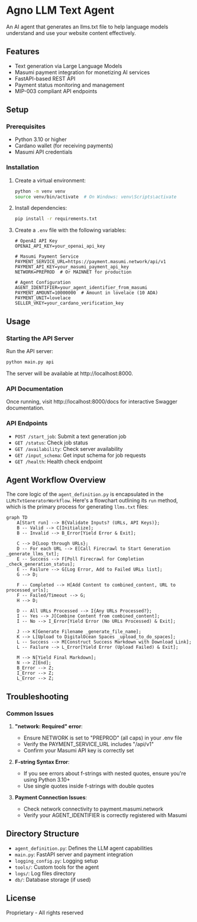 # Agno LLM Text Agent

An AI agent that generates an llms.txt file to help language models understand and use your website content effectively.

## Features

- Text generation via Large Language Models
- Masumi payment integration for monetizing AI services
- FastAPI-based REST API
- Payment status monitoring and management
- MIP-003 compliant API endpoints

## Setup

### Prerequisites

- Python 3.10 or higher
- Cardano wallet (for receiving payments)
- Masumi API credentials

### Installation

1. Create a virtual environment:
   ```bash
   python -m venv venv
   source venv/bin/activate  # On Windows: venv\Scripts\activate
   ```

2. Install dependencies:
   ```bash
   pip install -r requirements.txt
   ```

3. Create a `.env` file with the following variables:
   ```
   # OpenAI API Key
   OPENAI_API_KEY=your_openai_api_key

   # Masumi Payment Service
   PAYMENT_SERVICE_URL=https://payment.masumi.network/api/v1
   PAYMENT_API_KEY=your_masumi_payment_api_key
   NETWORK=PREPROD  # Or MAINNET for production

   # Agent Configuration
   AGENT_IDENTIFIER=your_agent_identifier_from_masumi
   PAYMENT_AMOUNT=10000000  # Amount in lovelace (10 ADA)
   PAYMENT_UNIT=lovelace
   SELLER_VKEY=your_cardano_verification_key
   ```

## Usage

### Starting the API Server

Run the API server:
```bash
python main.py api
```

The server will be available at http://localhost:8000.

### API Documentation

Once running, visit http://localhost:8000/docs for interactive Swagger documentation.

### API Endpoints

- `POST /start_job`: Submit a text generation job
- `GET /status`: Check job status
- `GET /availability`: Check server availability
- `GET /input_schema`: Get input schema for job requests
- `GET /health`: Health check endpoint

## Agent Workflow Overview

The core logic of the `agent_definition.py` is encapsulated in the `LLMsTxtGeneratorWorkflow`. Here's a flowchart outlining its `run` method, which is the primary process for generating `llms.txt` files:

```mermaid
graph TD
    A[Start run] --> B{Validate Inputs? (URLs, API Keys)};
    B -- Valid --> C[Initialize];
    B -- Invalid --> B_Error[Yield Error & Exit];

    C --> D{Loop through URLs};
    D -- For each URL --> E[Call Firecrawl to Start Generation _generate_llms_txt];
    E -- Success --> F[Poll Firecrawl for Completion _check_generation_status];
    E -- Failure --> G[Log Error, Add to Failed URLs list];
    G --> D;

    F -- Completed --> H[Add Content to combined_content, URL to processed_urls];
    F -- Failed/Timeout --> G;
    H --> D;

    D -- All URLs Processed --> I{Any URLs Processed?};
    I -- Yes --> J[Combine Content from combined_content];
    I -- No --> I_Error[Yield Error (No URLs Processed) & Exit];

    J --> K[Generate Filename _generate_file_name];
    K --> L[Upload to DigitalOcean Spaces _upload_to_do_spaces];
    L -- Success --> M[Construct Success Markdown with Download Link];
    L -- Failure --> L_Error[Yield Error (Upload Failed) & Exit];

    M --> N[Yield Final Markdown];
    N --> Z[End];
    B_Error --> Z;
    I_Error --> Z;
    L_Error --> Z;
```

## Troubleshooting

### Common Issues

1. **"network: Required" error**:
   - Ensure NETWORK is set to "PREPROD" (all caps) in your .env file
   - Verify the PAYMENT_SERVICE_URL includes "/api/v1"
   - Confirm your Masumi API key is correctly set

2. **F-string Syntax Error**:
   - If you see errors about f-strings with nested quotes, ensure you're using Python 3.10+
   - Use single quotes inside f-strings with double quotes

3. **Payment Connection Issues**:
   - Check network connectivity to payment.masumi.network
   - Verify your AGENT_IDENTIFIER is correctly registered with Masumi

## Directory Structure

- `agent_definition.py`: Defines the LLM agent capabilities
- `main.py`: FastAPI server and payment integration
- `logging_config.py`: Logging setup
- `tools/`: Custom tools for the agent
- `logs/`: Log files directory
- `db/`: Database storage (if used)

## License

Proprietary - All rights reserved
